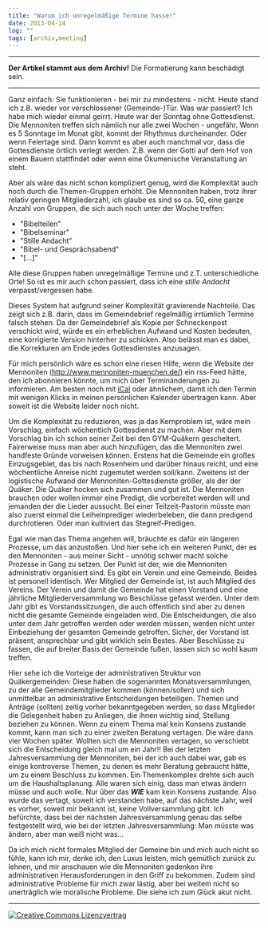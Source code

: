 ```yaml
---
title: "Warum ich unregelmäßige Termine hasse!"
date: 2013-04-14
log: ""
tags: [archiv,meeting]
---
```

<hr><b>Der Artikel stammt aus dem Archiv!</b> Die Formatierung kann beschädigt sein.<hr>

Ganz einfach: Sie funktionieren - bei mir zu mindestens - nicht. Heute stand ich z.B. wieder vor verschlossener (Gemeinde-)Tür. Was war passiert? Ich habe mich wieder einmal geirrt. Heute war der Sonntag ohne Gottesdienst. Die Mennoniten treffen sich nämlich nur alle zwei Wochen - ungefähr. Wenn es 5 Sonntage im Monat gibt, kommt der Rhythmus durcheinander. Oder wenn Feiertage sind. Dann kommt es aber auch manchmal vor, dass die Gottesdienste örtlich verlegt werden. Z.B. wenn der Gotti auf dem Hof von einem Bauern stattfindet oder wenn eine Ökumenische Veranstaltung an steht. 
<!--break-->
Aber als wäre das nicht schon kompliziert genug, wird die Komplexität auch noch durch die Themen-Gruppen erhöht. Die Mennoniten haben, trotz ihrer relativ geringen Mitgliederzahl, ich glaube es sind so ca. 50, eine ganze Anzahl von Gruppen, die sich auch noch unter der Woche treffen: 
<ul>
   <li>"Bibelteilen"</li>
   <li>"Bibelseminar"</li>
   <li>"Stille Andacht"</li>
   <li>"Bibel- und Gesprächsabend"</li>
   <li>"[...]"</li>
</ul>

Alle diese Gruppen haben unregelmäßige Termine und z.T. unterschiedliche Orte! So ist es mir auch schon passiert, dass ich eine <i>stille Andacht</i> verpasst/vergessen habe. 

Dieses System hat aufgrund seiner Komplexität gravierende Nachteile. Das zeigt sich z.B. darin, dass im Gemeindebrief regelmäßig irrtümlich Termine falsch stehen. Da der Gemeindebrief als Kopie per Schneckenpost verschickt wird, würde es ein erheblichen Aufwand und Kosten bedeuten, eine korrigierte Version hinterher zu schicken. Also belässt man es dabei, die Korrekturen am Ende jedes Gottesdienstes anzusagen.

Für mich persönlich wäre es schon eine riesen Hilfe, wenn die Website der Mennoniten (<a href="http://www.mennoniten-muenchen.de/">http://www.mennoniten-muenchen.de/</a>) ein rss-Feed hätte, den ich abonnieren könnte, um mich über Terminänderungen zu informieren. Am besten noch mit <a href="http://de.wikipedia.org/wiki/ICalendar">iCal</a> oder ähnlichem, damit ich den Termin mit wenigen Klicks in meinen persönlichen Kalender übertragen kann. Aber soweit ist die Website leider noch nicht. 

Um die Komplexität zu reduzieren, was ja das Kernproblem ist, wäre mein Vorschlag, einfach wöchentlich Gottesdienst zu machen. Aber mit dem Vorschlag bin ich schon seiner Zeit bei den GYM-Quäkern gescheitert. Fairerweise muss man aber auch hinzufügen, das die Mennoniten zwei handfeste Gründe vorweisen können. Erstens hat die Gemeinde ein großes Einzugsgebiet, das bis nach Rosenheim und darüber hinaus reicht, und eine wöchentliche Anreise nicht zugemutet werden soll/kann. Zweitens ist der logistische Aufwand der Mennoniten-Gottesdienste größer, als der der Quäker. Die Quäker hocken sich zusammen und gut ist. Die Mennoniten brauchen oder wollen immer eine Predigt, die vorbereitet werden will und jemanden der die Lieder aussucht. Bei einer Teilzeit-Pastorin müsste man also zuerst einmal die Leiheinprediger wiederbeleben, die dann predigend durchrotieren. Oder man kultiviert das Stegreif-Predigen. 

Egal wie man das Thema angehen will, bräuchte es dafür ein längeren Prozesse, um das anzustoßen. Und hier sehe ich ein weiteren Punkt, der es den Mennoniten - aus meiner Sicht - unnötig schwer macht solche Prozesse in Gang zu setzen. Der Punkt ist der, wie die Mennoniten administrativ organisiert sind.  Es gibt ein Verein und eine Gemeinde. Beides ist personell identisch. Wer Mitglied der Gemeinde ist, ist auch Mitglied des Vereins. Der Verein und damit die Gemeinde hat einen Vorstand und eine jährliche Mitgliederversammlung wo Beschlüsse gefasst werden. Unter dem Jahr gibt es Vorstandssitzungen, die auch öffentlich sind aber zu denen nicht die gesamte Gemeinde eingeladen wird. Die Entscheidungen, die also unter dem Jahr getroffen werden oder werden müssen, werden nicht unter Einbeziehung der gesamten Gemeinde getroffen. Sicher, der Vorstand ist präsent, ansprechbar und gibt wirklich sein Bestes. Aber Beschlüsse zu fassen, die auf breiter Basis der Gemeinde fußen, lassen sich  so wohl kaum treffen. 

Hier sehe ich die Vorteige der administrativen Struktur von Quäkergemeinden: Diese haben die sogenannten Monatsversammlungen, zu der alle Gemeindemitglieder kommen (können/sollen) und sich unmittelbar an administrative Entscheidungen beteiligen. Themen und Anträge (sollten) zeitig vorher bekanntgegeben werden, so dass Mitglieder die Gelegenheit haben zu Anliegen, die ihnen wichtig sind, Stellung beziehen zu können. Wenn zu einem Thema mal kein Konsens zustande kommt, kann man sich zu einer zweiten Beratung vertagen. Die wäre dann vier Wochen später. Wollten sich die Mennoniten vertagen, so verschiebt sich die Entscheidung gleich mal um ein Jahr!! Bei der letzten Jahresversammlung der Mennoniten, bei der ich auch dabei war, gab es einige kontroverse Themen, zu denen es mehr Beratung gebraucht hätte, um zu einem Beschluss zu kommen. Ein Themenkomplex drehte sich auch um die Haushaltsplanung. Alle waren sich einig, dass man etwas ändern müsse und auch wolle. Nur über das <i><b>WIE</b></i> kam kein Konsens zustande. Also wurde das vertagt, soweit ich verstanden habe, auf das nächste Jahr, weil es vorher, soweit mir bekannt ist, keine Vollversammlung gibt. Ich befürchte, dass bei der nächsten Jahresversammlung genau das selbe festgestellt wird, wie bei der letzten Jahresversammlung: Man müsste was ändern, aber man weiß nicht was...

Da ich mich nicht formales Mitglied der Gemeine bin und mich auch nicht so fühle, kann ich mir, denke ich, den Luxus leisten, mich gemütlich zurück zu lehnen, und mir anschauen wie die Mennoniten gedenken ihre administrativen Herausforderungen in den Griff zu bekommen. Zudem sind administrative Probleme für mich zwar lästig, aber bei weitem nicht so unerträglich wie moralische Probleme. Die siehe ich zum Glück akut nicht.  

<hr>
<a rel="license" href="http://creativecommons.org/licenses/by-sa/3.0/"><img alt="Creative Commons Lizenzvertrag" style="border-width:0" src="http://i.creativecommons.org/l/by-sa/3.0/88x31.png" /></a>
